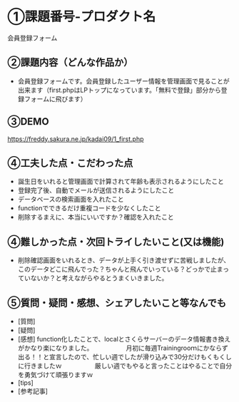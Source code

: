 # ①課題番号-プロダクト名
会員登録フォーム

## ②課題内容（どんな作品か）
- 会員登録フォームです。会員登録したユーザー情報を管理画面で見ることが出来ます（first.phpはLPトップになっています。「無料で登録」部分から登録フォームに飛びます）

## ③DEMO
https://freddy.sakura.ne.jp/kadai09/1_first.php

## ④工夫した点・こだわった点
- 誕生日をいれると管理画面で計算されて年齢も表示されるようにしたこと
- 登録完了後、自動でメールが送信されるようにしたこと
- データベースの検索画面を入れたこと
- functionでできるだけ重複コードを少なくしたこと
- 削除するまえに、本当にいいですか？確認を入れたこと

## ④難しかった点・次回トライしたいこと(又は機能)
- 削除確認画面をいれるとき、データが上手く引き渡せずに苦戦しましたが、このデータどこに飛んでった？ちゃんと飛んでいっている？どっかで止まっていないか？と考えながらやるとうまくいきました。

## ⑤質問・疑問・感想、シェアしたいこと等なんでも
- [質問]
- [疑問]
- [感想] function化したことで、localとさくらサーバーのデータ情報書き換えがかなり楽になりました。
　　　　　月初に毎週Trainingrooｍにかならず出る！！と宣言したので、忙しい週でしたが滑り込みで30分だけもくもくしに行きましたｗ
　　　　　厳しい週でもやると言ったことはやることで自分を勇気づけて頑張りますｗ
- [tips]
- [参考記事]